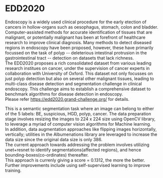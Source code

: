 # EDD2020  
Endoscopy is a widely used clinical procedure for the early etection of cancers in hollow-organs such as oesophagus, stomach, colon and bladder. Computer-assisted methods for accurate identification of tissues that are malignant, or potentially malignant has been at forefront of healthcare research to improve clinical diagnosis. Many methods to detect diseased regions in endoscopy have been proposed, however, these have primarily focussed on the task of polyp -- deleterious intestinal protrusion in the gastrointestinal tract -- detection on datasets that lack richness.  
The EDD2020 proposes a rich consolidated dataset from various leading research institues on cancer, under the supervision of cancer experts in collaboration with University of Oxford. This dataset not only focusses on just polyp detection but also on several other malignant tissues, leading to multi-class disease detection and segmentation challenge in clinical endoscopy. This challenge aims to establish a comprehensive dataset to benchmark algorithms for disease detection in endoscopy.  
Please refer https://edd2020.grand-challenge.org/  for details.  

This is a semantic segmentation task where an image can belong to either of the 5 labels: BE, suspicious, HGD, polyp, cancer.
The data preparation stage involves resizing the images to 224 x 224 size using OpenCV library, to leverage a myriad of computer vision algorithms for Machine learning.  
In addition, data augmentation approaches like flipping images horizontally, vertically; utilities in the Albumenations library are leveraged to increase the data size since the original data size is only 386.  
The current approach towards addressing the problem involves utilizing unet+resnet to identify segmentations(affected regions), and hence bounding-boxes(co-ordinates) thereafter.  
This approach is currenly giving a score = 0.1312, the more the better.  
Further improvements include using self-supervised learning to improve training.
